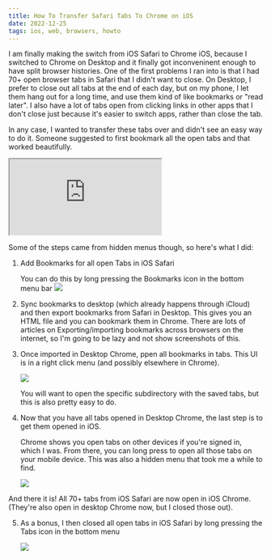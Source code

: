 ```yaml
---
title: How To Transfer Safari Tabs To Chrome on iOS
date: 2022-12-25
tags: ios, web, browsers, howto
---
```


I am finally making the switch from iOS Safari to Chrome iOS, because I switched to Chrome
on Desktop and it finally got inconveninent enough to have split browser histories. One of the first
problems I ran into is that I had 70+ open browser tabs in Safari that I didn't want to close.
On Desktop, I prefer to close out all tabs at the end of each day, but on my phone, I let them
hang out for a long time, and use them kind of like bookmarks or "read later". I also have a lot
of tabs open from clicking links in other apps that I don't close just because it's easier to switch
apps, rather than close the tab.

In any case, I wanted to transfer these tabs over and didn't see an easy way to do it. Someone
suggested to first bookmark all the open tabs and that worked beautifully.

<iframe
    src="https://front-end.social/@AmeliaBR/109542911917195735/embed"
    class="mastodon-embed"
    allowfullscreen="allowfullscreen">
</iframe>

Some of the steps came from hidden menus though, so here's what I did:

1. Add Bookmarks for all open Tabs in iOS Safari

    You can do this by long pressing the Bookmarks icon in the bottom menu bar
    ![](/images/blog/2022/tab-transfer-ios-safari-add-bookmarks.png)

2. Sync bookmarks to desktop (which already happens through iCloud) and then
    export bookmarks from Safari in Desktop. This gives you an HTML file and you can
    bookmark them in Chrome. There are lots of articles on Exporting/importing bookmarks across
    browsers on the internet, so I'm going to be lazy and not show screenshots of this.

3. Once imported in Desktop Chrome, ppen all bookmarks in tabs.
   This UI is in a right click menu (and possibly elsewhere in Chrome).

    ![](/images/blog/2022/tab-transfer-chrome-open-all.png)

    You will want to open the specific subdirectory with the saved tabs, but this is also pretty
    easy to do.

4. Now that you have all tabs opened in Desktop Chrome, the last step is to get them opened in iOS.

    Chrome shows you open tabs on other devices if you're signed in, which I was. From there,
    you can long press to open all those tabs on your mobile device. This was also a hidden menu
    that took me a while to find.

    ![](/images/blog/2022/tab-transfer-ios-chrome-open-all.png)

And there it is! All 70+ tabs from iOS Safari are now open in iOS Chrome. (They're also open in desktop
Chrome now, but I closed those out).

5. As a bonus, I then closed all open tabs in iOS Safari by long pressing the Tabs icon in the bottom menu

    ![](/images/blog/2022/tab-transfer-ios-safari-close-all.png)
